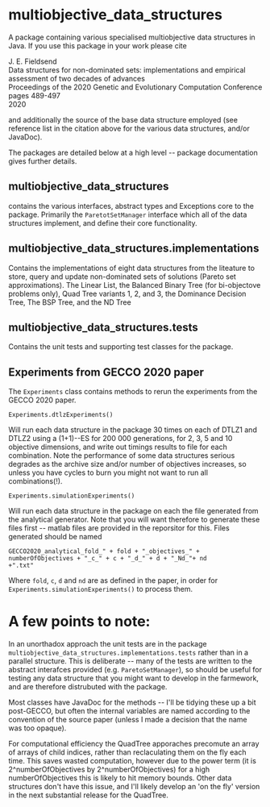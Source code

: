# multiobjective_data_structures

<p>A package containing various specialised multiobjective data structures in Java. If you use this package in your work please cite</p>

<p>J. E. Fieldsend</br>
Data structures for non-dominated sets: implementations and empirical assessment of two decades of advances</br>
Proceedings of the 2020 Genetic and Evolutionary Computation Conference</br>
pages 489-497</br>
2020</p>

<p>and additionally the source of the base data structure employed (see reference list in the citation above for the various data structures, and/or JavaDoc).</p>

<p>The packages are detailed below at a high level -- package documentation gives further details.</p>

## multiobjective_data_structures

<p>contains the various interfaces, abstract types and Exceptions core to the package. Primarily the <code>ParetotSetManager</code> interface which all of the data structures implement, and define their core functionality.</p>

## multiobjective_data_structures.implementations
 
<p>Contains the implementations of eight data structures from the liteature to store, query and update non-dominated sets of solutions (Pareto set approximations). The Linear List, the Balanced Binary Tree (for bi-objectove problems only), Quad Tree variants 1, 2, and 3, the Dominance Decision Tree, The BSP Tree, and the ND Tree</p>

## multiobjective_data_structures.tests

<p>Contains the unit tests and supporting test classes for the package.</p>

## Experiments from GECCO 2020 paper

<p>The <code>Experiments</code> class contains methods to rerun the experiments from the GECCO 2020 paper.</p>

  <code>Experiments.dtlzExperiments()</code>

<p>Will run each data structure in the package 30 times on each of DTLZ1 and DTLZ2 using a (1+1)--ES for 200 000 generations, for 2, 3, 5 and 10 objective dimensions, and write out timings results to file for each combination. Note the performance of some data structures serious degrades as the archive size and/or number of objectives increases, so unless you have cycles to burn you might not want to run all combinations(!).</p>

  <code>Experiments.simulationExperiments()</code>

<p>Will run each data structure in the package on each the file generated from the analytical generator. Note that you will want therefore to generate these files first -- matlab files are provided in the reporsitor for this. Files generated should be named </p>

  <code>GECCO2020_analytical_fold_" + fold + "\_objectives\_" + numberOfObjectives + "\_c\_" + c + "\_d\_" + d + "\_Nd\_"+ nd +".txt"</code>

<p>Where <code>fold</code>, <code>c</code>, <code>d</code> and <code>nd</code> are as defined in the paper, in order for <code>Experiments.simulationExperiments()</code> to process them.</p>

# A few points to note:

<p>In an unorthadox approach the unit tests are in the package  <code>multiobjective_data_structures.implementations.tests</code> rather than in a parallel structure. This is deliberate -- many of the tests are written to the abstract interafces provided (e.g. <code>ParetoSetManager</code>), so should be useful for testing any data structure that you might want to develop in the farmework, and are therefore distrubuted with the package.</p>

<p>Most classes have JavaDoc for the methods -- I'll be tidying these up a bit post-GECCO, but often the internal variables are named according to the convention of the source paper (unless I made a decision that the name was too opaque).</p>

<p>For computational efficiency the QuadTree apporaches precomute an array of arrays of child indices, rather than reclaculating them on the fly each time. This saves wasted computation, however due to the power term (it is 2^numberOfObjectives by 2^numberOfObjectives) for a high numberOfObjectives this is likely to hit memory bounds. Other data structures don't have this issue, and I'll likely develop an 'on the fly' version in the next substantial release for the QuadTree.</p>





